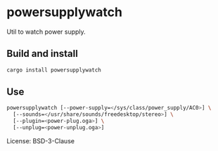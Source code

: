 # powersupplywatch

Util to watch power supply.

## Build and install

```sh
cargo install powersupplywatch
```

## Use

```sh
powersupplywatch [--power-supply=</sys/class/power_supply/AC0>] \
  [--sounds=</usr/share/sounds/freedesktop/stereo>] \
  [--plugin=<power-plug.oga>] \
  [--unplug=<power-unplug.oga>]
```

License: BSD-3-Clause
